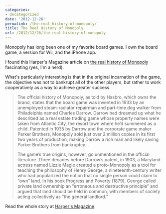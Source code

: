 ```yaml
---
categories:
- Uncategorized
date: '2012-12-26'
permalink: /the-real-history-of-monopoly/
title: The Real History of Monopoly
url: /2012/12/26/the-real-history-of-monopoly
---
```


Monopoly has long been one of my favorite board games. I own the board game, a version for Wii, and the iPhone app.

I found this Harper's Magazine article on <a href="http://harpers.org/blog/2012/10/monopoly-is-theft/?single=1">the real history of Monopoly</a> fascinating (yes, I'm a nerd).

What's particularly interesting is that in the original incarnation of the game, the objective was not to bankrupt all of the other players, but rather to work cooperatively as a way to achieve greater success.

<blockquote>The official history of Monopoly, as told by Hasbro, which owns the brand, states that the board game was invented in 1933 by an unemployed steam-radiator repairman and part-time dog walker from Philadelphia named Charles Darrow. Darrow had dreamed up what he described as a real estate trading game whose property names were taken from Atlantic City, the resort town where he’d summered as a child. Patented in 1935 by Darrow and the corporate game maker Parker Brothers, Monopoly sold just over 2 million copies in its first two years of production, making Darrow a rich man and likely saving Parker Brothers from bankruptcy...

The game’s true origins, however, go unmentioned in the official literature. Three decades before Darrow’s patent, in 1903, a Maryland actress named Lizzie Magie created a proto-Monopoly as a tool for teaching the philosophy of Henry George, a nineteenth-century writer who had popularized the notion that no single person could claim to “own” land. In his book Progress and Poverty (1879), George called private land ownership an “erroneous and destructive principle” and argued that land should be held in common, with members of society acting collectively as “the general landlord.”</blockquote>

Read the whole story at <a href="http://harpers.org/blog/2012/10/monopoly-is-theft/?single=1">Harper's Magazine</a>.